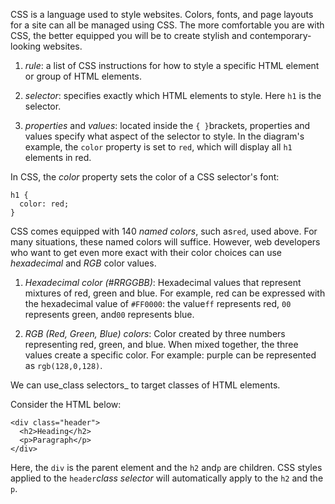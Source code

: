 CSS is a language used to style websites. Colors, fonts, and page layouts for a site can all be managed using CSS. The more comfortable you are with CSS, the better equipped you will be to create stylish and contemporary-looking websites.

1. _rule_: a list of CSS instructions for how to style a specific HTML element or group of HTML elements.

2. _selector_: specifies exactly which HTML elements to style. Here `h1` is the selector.

3. _properties_ and _values_: located inside the `{ }`brackets, properties and values specify what aspect of the selector to style. In the diagram's example, the `color` property is set to `red`, which will display all `h1` elements in red.


In CSS, the _color_ property sets the color of a CSS selector's font:

```
h1 {
  color: red;
}
```

CSS comes equipped with 140 _named colors_, such as`red`, used above. For many situations, these named colors will suffice. However, web developers who want to get even more exact with their color choices can use _hexadecimal_ and _RGB_ color values.

1. _Hexadecimal color \(\#RRGGBB\)_: Hexadecimal values that represent mixtures of red, green and blue. For example, red can be expressed with the hexadecimal value of `#FF0000`: the value`ff` represents red, `00` represents green, and`00` represents blue.

1. _RGB \(Red, Green, Blue\) colors_: Color created by three numbers representing red, green, and blue. When mixed together, the three values create a specific color. For example: purple can be represented as `rgb(128,0,128)`.

We can use_class selectors_ to target classes of HTML elements.

Consider the HTML below:

```
<div class="header">
  <h2>Heading</h2>
  <p>Paragraph</p>
</div>
```

Here, the `div` is the parent element and the `h2` and`p` are children. CSS styles applied to the `header`_class selector_ will automatically apply to the `h2` and the `p`.

